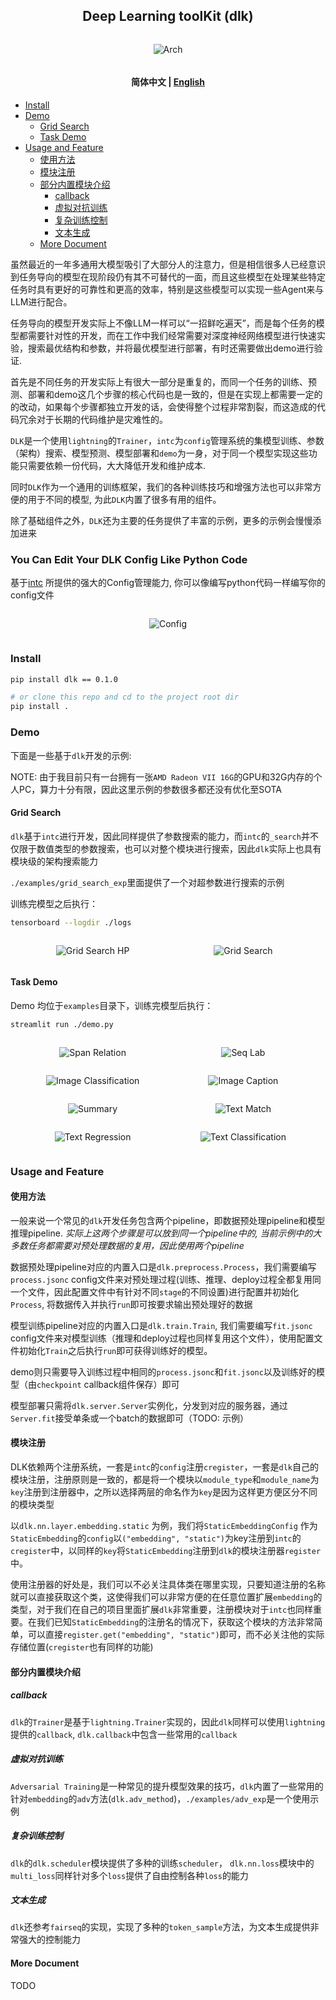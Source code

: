 <p align="center">
  <h2 align="center"> Deep Learning toolKit (dlk)</h2>
</p>


<div style="text-align:center">
<span style="width:80%;display:inline-block">

![Arch](./pics/arch.png)

</div>

<h4 align="center">
    <p>
        <b>简体中文</b> |
        <a href="https://github.com/cstsunfu/dlk/blob/main/README_en.md">English</a>
    </p>
</h4>



* [Install](#install)
* [Demo](#demo)
    * [Grid Search](#grid-search)
    * [Task Demo](#task-demo)
* [Usage and Feature](#usage-and-feature)
    * [使用方法](#使用方法)
    * [模块注册](#模块注册)
    * [部分内置模块介绍](#部分内置模块介绍)
        * [callback](#callback)
        * [虚拟对抗训练](#虚拟对抗训练)
        * [复杂训练控制](#复杂训练控制)
        * [文本生成](#文本生成)
    * [More Document](#more-document)



虽然最近的一年多通用大模型吸引了大部分人的注意力，但是相信很多人已经意识到任务导向的模型在现阶段仍有其不可替代的一面，而且这些模型在处理某些特定任务时具有更好的可靠性和更高的效率，特别是这些模型可以实现一些Agent来与LLM进行配合。

任务导向的模型开发实际上不像LLM一样可以“一招鲜吃遍天”，而是每个任务的模型都需要针对性的开发，而在工作中我们经常需要对深度神经网络模型进行快速实验，搜索最优结构和参数，并将最优模型进行部署，有时还需要做出demo进行验证.

首先是不同任务的开发实际上有很大一部分是重复的，而同一个任务的训练、预测、部署和demo这几个步骤的核心代码也是一致的，但是在实现上都需要一定的的改动，如果每个步骤都独立开发的话，会使得整个过程非常割裂，而这造成的代码冗余对于长期的代码维护是灾难性的。

`DLK`是一个使用`lightning`的`Trainer`，`intc`为`config`管理系统的集模型训练、参数（架构）搜索、模型预测、模型部署和`demo`为一身，对于同一个模型实现这些功能只需要依赖一份代码，大大降低开发和维护成本.

同时`DLK`作为一个通用的训练框架，我们的各种训练技巧和增强方法也可以非常方便的用于不同的模型, 为此`DLK`内置了很多有用的组件。

除了基础组件之外，`DLK`还为主要的任务提供了丰富的示例，更多的示例会慢慢添加进来

### You Can Edit Your DLK Config Like Python Code

基于[intc](https://github.com/cstsunfu/intc) 所提供的强大的Config管理能力, 你可以像编写python代码一样编写你的config文件

<div style="text-align:center">
<span style="width:80%;display:inline-block">

![Config](./pics/vsc_main.png)

</div>


### Install


```bash
pip install dlk == 0.1.0

# or clone this repo and cd to the project root dir
pip install .
```

### Demo

下面是一些基于`dlk`开发的示例:

NOTE: 由于我目前只有一台拥有一张`AMD Radeon VII 16G`的GPU和32G内存的个人PC，算力十分有限，因此这里示例的参数很多都还没有优化至SOTA


#### Grid Search

`dlk`基于`intc`进行开发，因此同样提供了参数搜索的能力，而`intc`的`_search`并不仅限于数值类型的参数搜索，也可以对整个模块进行搜索，因此`dlk`实际上也具有模块级的架构搜索能力

`./examples/grid_search_exp`里面提供了一个对超参数进行搜索的示例

训练完模型之后执行：

```bash
tensorboard --logdir ./logs
```

<div style="text-align:center">
<span style="width:47%;display:inline-block">

![Grid Search HP](pics/grid_search_hp.png)

</span>
<span style="width:47%;display:inline-block">

 ![Grid Search](./pics/grid_search_scalar.png)

</span>
</div>

#### Task Demo

Demo 均位于`examples`目录下，训练完模型后执行：

```bash
streamlit run ./demo.py
```

<div style="text-align:center">
<span style="width:47%;display:inline-block">

![Span Relation](./pics/span_rel.png)

</span>
<span style="width:47%;display:inline-block">

![Seq Lab](./pics/seq_lab.png)

</span>
</div>

<div style="text-align:center">
<span style="width:47%;display:inline-block">

![Image Classification](./pics/img_cls.png)

</span>
<span style="width:47%;display:inline-block">

![Image Caption](./pics/img_cap.png)

</span>
</div>

<div style="text-align:center">
<span style="width:47%;display:inline-block">

![Summary](./pics/summary.png)

</span>
<span style="width:47%;display:inline-block">

![Text Match](./pics/txt_match.png)

</span>
</div>

<div style="text-align:center">
<span style="width:47%;display:inline-block">

![Text Regression](./pics/txt_reg.png)

</span>

<span style="width:47%;display:inline-block">

![Text Classification](./pics/txt_cls.png)

</span>
</div>

### Usage and Feature

#### 使用方法

一般来说一个常见的`dlk`开发任务包含两个pipeline，即数据预处理pipeline和模型推理pipeline. *实际上这两个步骤是可以放到同一个pipeline中的, 当前示例中的大多数任务都需要对预处理数据的复用，因此使用两个pipeline*

数据预处理pipeline对应的内置入口是`dlk.preprocess.Process`，我们需要编写`process.jsonc` config文件来对预处理过程(训练、推理、deploy过程全都复用同一个文件，因此配置文件中有针对不同`stage`的不同设置)进行配置并初始化`Process`, 将数据传入并执行`run`即可按要求输出预处理好的数据

模型训练pipeline对应的内置入口是`dlk.train.Train`, 我们需要编写`fit.jsonc` config文件来对模型训练（推理和deploy过程也同样复用这个文件），使用配置文件初始化`Train`之后执行`run`即可获得训练好的模型。

demo则只需要导入训练过程中相同的`process.jsonc`和`fit.jsonc`以及训练好的模型（由`checkpoint` callback组件保存）即可

模型部署只需将`dlk.server.Server`实例化，分发到对应的服务器，通过`Server.fit`接受单条或一个batch的数据即可（TODO: 示例）


#### 模块注册

DLK依赖两个注册系统，一套是`intc`的`config`注册`cregister`，一套是`dlk`自己的模块注册，注册原则是一致的，都是将一个模块以`module_type`和`module_name`为`key`注册到注册器中，之所以选择两层的命名作为`key`是因为这样更方便区分不同的模块类型

以`dlk.nn.layer.embedding.static` 为例，我们将`StaticEmbeddingConfig` 作为`StaticEmbedding`的`config`以`("embedding", "static")`为key注册到`intc`的`cregister`中，以同样的`key`将`StaticEmbedding`注册到`dlk`的模块注册器`register`中。

使用注册器的好处是，我们可以不必关注具体类在哪里实现，只要知道注册的名称就可以直接获取这个类，这使得我们可以非常方便的在任意位置扩展`embedding`的类型，对于我们在自己的项目里面扩展`dlk`非常重要，注册模块对于`intc`也同样重要。在我们已知`StaticEmbedding`的注册名的情况下，获取这个模块的方法非常简单，可以直接`register.get("embedding", "static")`即可，而不必关注他的实际存储位置(`cregister`也有同样的功能)


#### 部分内置模块介绍

##### callback

`dlk`的`Trainer`是基于`lightning.Trainer`实现的，因此`dlk`同样可以使用`lightning`提供的`callback`, `dlk.callback`中包含一些常用的`callback`

##### 虚拟对抗训练

`Adversarial Training`是一种常见的提升模型效果的技巧，`dlk`内置了一些常用的针对`embedding`的`adv`方法(`dlk.adv_method`)，`./examples/adv_exp`是一个使用示例

##### 复杂训练控制

`dlk`的`dlk.scheduler`模块提供了多种的训练`scheduler`， `dlk.nn.loss`模块中的`multi_loss`同样针对多个`loss`提供了自由控制各种`loss`的能力

##### 文本生成

`dlk`还参考`fairseq`的实现，实现了多种的`token_sample`方法，为文本生成提供非常强大的控制能力

#### More Document

TODO
